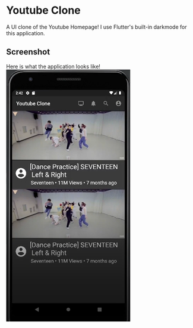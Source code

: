 # Youtube Clone

A UI clone of the Youtube Homepage! I use Flutter's built-in darkmode for this application.

## Screenshot

Here is what the application looks like!
![App Screenshot](https://github.com/eRuaro/Youtube-Clone/blob/main/screenrecord/git.png)
